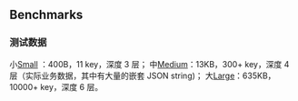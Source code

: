 ## Benchmarks

### 测试数据

小[Small](../testdata/small.go) ：400B，11 key，深度 3 层； 中[Medium](../testdata/medium.go)：13KB，300+ key，深度 4
层（实际业务数据，其中有大量的嵌套 JSON string)； 大[Large](../testdata/large.json)：635KB，10000+ key，深度 6 层。